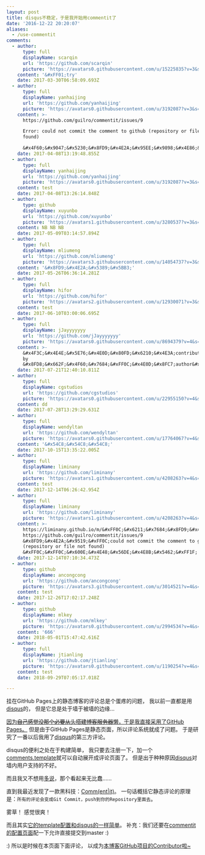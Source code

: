 ```yaml
---
layout: post
title: disqus不稳定，于是我开始用commentit了
date: '2016-12-22 20:20:07'
aliases:
  - /use-commentit
comments:
  - author:
      type: full
      displayName: scarqin
      url: 'https://github.com/scarqin'
      picture: 'https://avatars0.githubusercontent.com/u/15225835?v=3&s=73'
    content: '&#xFF01;try'
    date: 2017-03-30T06:58:09.693Z
  - author:
      type: full
      displayName: yanhaijing
      url: 'https://github.com/yanhaijing'
      picture: 'https://avatars0.githubusercontent.com/u/3192087?v=3&s=73'
    content: >-
      https://github.com/guilro/commentit/issues/9

      Error: could not commit the comment to github (repository or file not
      found)

      &#x4F60;&#x9047;&#x5230;&#x8FD9;&#x4E2A;&#x95EE;&#x9898;&#x4E86;&#x5417;&#xFF1F;
    date: 2017-04-08T13:19:48.855Z
  - author:
      type: full
      displayName: yanhaijing
      url: 'https://github.com/yanhaijing'
      picture: 'https://avatars0.githubusercontent.com/u/3192087?v=3&s=73'
    content: test
    date: 2017-04-08T13:26:14.848Z
  - author:
      type: github
      displayName: xuyunbo
      url: 'https://github.com/xuyunbo'
      picture: 'https://avatars1.githubusercontent.com/u/3280537?v=3&s=73'
    content: NB NB NB
    date: 2017-05-09T03:14:57.894Z
  - author:
      type: full
      displayName: mliumeng
      url: 'https://github.com/mliumeng'
      picture: 'https://avatars3.githubusercontent.com/u/14054737?v=3&s=73'
    content: '&#x8FD9;&#x4E2A;&#x5389;&#x5BB3;'
    date: 2017-05-26T06:36:14.281Z
  - author:
      type: full
      displayName: hifor
      url: 'https://github.com/hifor'
      picture: 'https://avatars2.githubusercontent.com/u/12930071?v=3&s=73'
    content: test
    date: 2017-06-10T03:00:06.695Z
  - author:
      type: full
      displayName: jJayyyyyyy
      url: 'https://github.com/jJayyyyyyy'
      picture: 'https://avatars0.githubusercontent.com/u/8694379?v=4&s=73'
    content: >-
      &#x4F3C;&#x4E4E;&#x5E76;&#x4E0D;&#x80FD;&#x6210;&#x4E3A;contributor...&#x56E0;&#x4E3A;commit
      by
      &#x8FD8;&#x662F;&#x4F60;&#x7684;&#xFF0C;&#x4E0D;&#x8FC7;author&#x53D8;&#x6210;&#x4E86;&#x5403;&#x74DC;&#x7FA4;&#x4F17;&#xFF08;
    date: 2017-07-21T12:40:10.811Z
  - author:
      type: full
      displayName: cgstudios
      url: 'https://github.com/cgstudios'
      picture: 'https://avatars0.githubusercontent.com/u/22955150?v=4&s=73'
    content: dd
    date: 2017-07-28T13:29:29.631Z
  - author:
      type: full
      displayName: wendyltan
      url: 'https://github.com/wendyltan'
      picture: 'https://avatars0.githubusercontent.com/u/17764067?v=4&s=73'
    content: '&#x54C8;&#x54C8;&#x54C8;'
    date: 2017-10-15T13:35:22.005Z
  - author:
      type: full
      displayName: liminany
      url: 'https://github.com/liminany'
      picture: 'https://avatars1.githubusercontent.com/u/4208263?v=4&s=73'
    content: test
    date: 2017-12-14T06:26:42.954Z
  - author:
      type: full
      displayName: liminany
      url: 'https://github.com/liminany'
      picture: 'https://avatars1.githubusercontent.com/u/4208263?v=4&s=73'
    content: >-
      https://liminany.github.io/m/&#xFF0C;&#x6211;&#x7684;&#x8FD9;&#x4E2A;&#x52A0;&#x4E0A;&#x53BB;&#x4E0D;&#x884C;&#xFF0C;&#x62A5; 
      https://github.com/guilro/commentit/issues/9  
      &#x8FD9;&#x4E2A;&#x9519;&#xFF0C;could not commit the comment to github
      (repository or file not found)
      &#xFF0C;&#xFF0C;&#x600E;&#x4E48;&#x56DE;&#x4E8B;&#x5462;&#xFF1F;
    date: 2017-12-14T07:10:34.473Z
  - author:
      type: github
      displayName: ancongcong
      url: 'https://github.com/ancongcong'
      picture: 'https://avatars3.githubusercontent.com/u/3014521?v=4&s=73'
    content: test
    date: 2017-12-26T17:02:17.248Z
  - author:
      type: github
      displayName: mlkey
      url: 'https://github.com/mlkey'
      picture: 'https://avatars0.githubusercontent.com/u/2994534?v=4&s=73'
    content: '666'
    date: 2018-05-01T15:47:42.616Z
  - author:
      type: full
      displayName: jtianling
      url: 'https://github.com/jtianling'
      picture: 'https://avatars0.githubusercontent.com/u/1190254?v=4&s=73'
    content: test
    date: 2018-09-29T07:05:17.018Z

---
```


挂在GitHub Pages上的静态博客的评论总是个蛋疼的问题，
我以前一直都是用[disqus][disqus]的，
但是它总是处于墙于被墙的边缘…

<!--more-->


[因为~~自己感觉没那个必要从头搭建博客服务器~~懒，于是我直接采用了GitHub Pages。][built-blog]
但是由于GitHub Pages是静态页面，所以评论系统就成了问题。
于是研究了一番以后我用了[disqus][disqus]的第三方评论。

disqus的便利之处在于构建简单，
我只要去注册一下，加一个[comments.template][disqus-template]就可以自动展开成评论页面了。
但是出于种种原因[disqus][disqus]对墙内用户支持的不好。

而且我又不想用[多说][duoshuo]，那个看起来无比蠢……

直到我最近发现了一款黑科技：[Comm(ent|it)][commentit]。
一句话概括它静态评论的原理是：`所有的评论会变成Git Commit，push到你的Repository里面去`。

雾草！
感觉很爽！

而且其实[它的template配置和disqus的一样简单][commentit-template]。
补充：我们还要在[commentit的配置页面][commentit-config]配一下允许直接提交到master :)

:) 所以是时候在本页面下面评论，
以成为[本博客GitHub项目的Contributor啦~][contributors]

[disqus]:               https://disqus.com/
[built-blog]:           /how-this-blog-was-built
[disqus-template]:      https://github.com/LKI/lki.github.io/blob/b1c59b15a83fe0e0c9c2af55b15e1d3fa107c551/_includes/comments.html
[duoshuo]:              http://duoshuo.com/
[commentit]:            https://commentit.io/getting-started
[commentit-template]:   https://github.com/LKI/lki.github.io/blob/eb8e55e54fafc4effeeed8ed24ddae142829372b/_includes/comments.html
[commentit-config]:     https://commentit.io/settings?master=true&group=true
[contributors]:         https://github.com/LKI/lki.github.io/graphs/contributors

